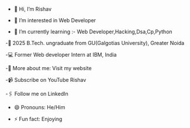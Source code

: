 - 👋 Hi, I’m Rishav

- 👀 I’m interested in Web Developer

- 🌱 I’m currently learning :- Web Developer,Hacking,Dsa,Cp,Python

-🏫 2025 B.Tech. ungraduate from GU(Galgotias University), Greater Noida

-💻 Former Web developer Intern at IBM, India

-🙋‍ More about me: Visit my website 

-📹 Subscribe on YouTube Rishav

-🖇 Follow me on LinkedIn

- 😄 Pronouns: He/Him

- ⚡ Fun fact: Enjoying
<!---
rishav152/rishav152 is a ✨ special ✨ repository because its `README.md` (this file) appears on your GitHub profile.
You can click the Preview link to take a look at your changes.
--->
